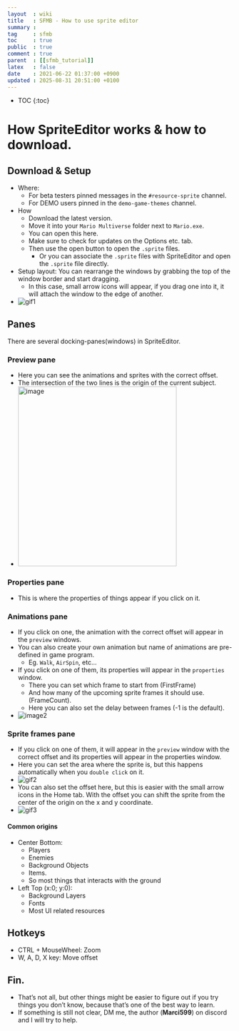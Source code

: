 ```yaml
---
layout  : wiki
title   : SFMB - How to use sprite editor
summary : 
tag     : sfmb
toc     : true
public  : true
comment : true
parent  : [[sfmb_tutorial]]
latex   : false
date    : 2021-06-22 01:37:00 +0900 
updated : 2025-08-31 20:51:00 +0100
---
```

* TOC
{:toc}

# How SpriteEditor works & how to download. 

## Download & Setup
- Where:
	- For beta testers pinned messages in the `#resource-sprite` channel.
 	- For DEMO users pinned in the `demo-game-themes` channel.
- How
	- Download the latest version.
	- Move it into your `Mario Multiverse` folder next to `Mario.exe`.
	- You can open this here.
 	- Make sure to check for updates on the Options etc. tab.
	- Then use the open button to open the `.sprite` files.
		- Or you can associate the `.sprite` files with SpriteEditor and open the `.sprite` file directly.
- Setup layout: You can rearrange the windows by grabbing the top of the window border and start dragging. 
	- In this case, small arrow icons will appear, if you drag one into it, it will attach the window to the edge of another.
- ![gif1](https://user-images.githubusercontent.com/40640441/122874734-9e720f00-d333-11eb-991e-88491c2b0a44.gif)

## Panes
There are several docking-panes(windows) in SpriteEditor. 

### Preview pane
- Here you can see the animations and sprites with the correct offset.
- The intersection of the two lines is the origin of the current subject.
- <img width="355" height="403" alt="image" src="https://github.com/user-attachments/assets/e1cb0c56-425a-4776-ac10-70a8e1a6423c" />


### Properties pane
- This is where the properties of things appear if you click on it.
 
### Animations pane
- If you click on one, the animation with the correct offset will appear in the `preview` windows.
- You can also create your own animation but name of animations are pre-defined in game program.
	- Eg. `Walk`, `AirSpin`, etc...
- If you click on one of them, its properties will appear in the `properties` window. 
	- There you can set which frame to start from (FirstFrame) 
	- And how many of the upcoming sprite frames it should use. (FrameCount). 
	- Here you can also set the delay between frames (-1 is the default).
- ![image2](https://user-images.githubusercontent.com/40640441/122876146-71266080-d335-11eb-832f-949099e70306.png)
		
### Sprite frames pane
- If you click on one of them, it will appear in the `preview` window with the correct offset and its properties will appear in the properties window. 
- Here you can set the area where the sprite is, but this happens automatically when you `double click` on it.
- ![gif2](https://user-images.githubusercontent.com/40640441/122875522-aaaa9c00-d334-11eb-9995-283d946766fb.gif)
- You can also set the offset here, but this is easier with the small arrow icons in the Home tab. With the offset you can shift the sprite from the center of the origin on the x and y coordinate.
- ![gif3](https://user-images.githubusercontent.com/40640441/122875978-3de3d180-d335-11eb-82b1-6342ad9ae62f.gif)
#### Common origins
- Center Bottom:
	- Players
	- Enemies
 	- Background Objects
	- Items.
 	- So most things that interacts with the ground 
- Left Top (x:0; y:0):
	- Background Layers
	- Fonts
 	- Most UI related resources

## Hotkeys
- CTRL + MouseWheel: Zoom
- W, A, D, X key: Move offset

## Fin.
- That’s not all, but other things might be easier to figure out if you try things you don’t know, because that’s one of the best way to learn.
- If something is still not clear, DM me, the author (**Marci599**) on discord and I will try to help.


